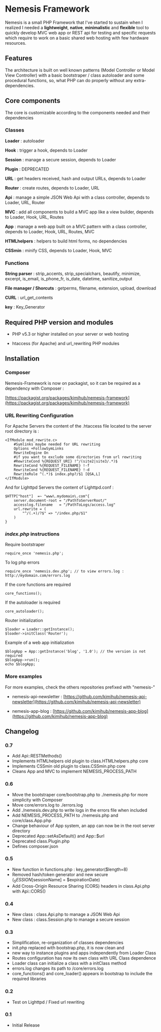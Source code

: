 # Nemesis Framework  #
Nemesis is a small PHP Framework that I've started to sustain when I realized I needed a
**lightweight**, **native**, **minimalistic** and **flexible** tool to quickly develop MVC web app or REST api for testing and specific requests which require to work on a basic shared web hosting with few hardware resources.

## Features ##

The architecture is built on well known patterns (Model Controller or Model View Controller) with a basic bootstraper / class autoloader and some procedural functions, so, what PHP can do properly without any extra-dependencies.

## Core components ##

The core is customizable according to the components needed and their dependencies

### Classes ###


**Loader** : autoloader

**Hook** : trigger a hook, depends to Loader

**Session** : manage a secure session, depends to Loader

**Plugin** : DEPRECATED

**URL** : get headers received, hash and output URLs, depends to Loader

**Router** : create routes, depends to Loader, URL

**Api** : manage a simple JSON Web Api with a class controller, depends to Loader, URL, Router

**MVC** : add all components to build a MVC app like a view builder, depends to Loader, Hook, URL, Routes

**App** : manage a web app built on a MVC pattern with a class controller, depends to Loader, Hook, URL, Routes, MVC

**HTMLhelpers** : helpers to build html forms, no dependencies

**CSSmin** : minify CSS, depends to Loader, Hook, MVC



### Functions ###

**String parser** : strip_accents, strip_specialchars, beautify, minimize, excerpt, is_email, is_phone_fr, is_date, datetime, sanitize_output

**File manager / Shorcuts** : getperms, filename, extension, upload, download

**CURL** : url_get_contents

**key** : Key_Generator


## Required PHP version and modules ##

- PHP v5.3 or higher installed on your server or web hosting

- htaccess (for Apache) and url_rewriting PHP modules


## Installation ##

### Composer ###
Nemesis-Framework is now on packagist, so it can be required as a dependency with Composer :

[https://packagist.org/packages/kimihub/nemesis-framework](https://packagist.org/packages/kimihub/nemesis-framework)


### URL Rewriting Configuration ###
For Apache Servers the content of the .htaccess file located to the server root directory is :

	<IfModule mod_rewrite.c>
		#Symlinks maybe needed for URL rewriting
		Options +FollowSymLinks
		RewriteEngine On
		#if you want to exclude some directories from url rewriting
		#RewriteCond %{REQUEST_URI} !^/(site2|site3/.*)$
		RewriteCond %{REQUEST_FILENAME} !-f
		RewriteCond %{REQUEST_FILENAME} !-d
		RewriteRule ^(.*)$ index.php?/$1 [QSA,L]
	</IfModule>


And for Lighttpd Servers the content of Lighttpd.conf :

	$HTTP["host"]  =~ "www\.mydomain\.com"{
		server.document-root = "/PathToServerRoot/"
		accesslog.filename   = "/PathToLogs/access.log"
	 	url.rewrite = (
			"^/(.+)/?$" => "/index.php/$1"
		)
	}

### *index.php* instructions ###
Require bootstraper

	require_once 'nemesis.php';

To log php errors

    require_once 'nemesis.dev.php'; // to view errors.log : http://mydomain.com/errors.log 


If the core functions are required

	core_functions();

If the autoloader is required

	core_autoloader();

Router initialization

	$loader = Loader::getInstance();
	$loader->initClass('Router');

Example of a web app initialization

	$blogApp = App::getInstance('blog', '1.0'); // the version is not required
	$blogApp->run();
	echo $blogApp;

### More examples ###
For more examples, check the others repositories prefixed with "nemesis-"

- nemesis-api-newsletter : [https://github.com/kimihub/nemesis-api-newsletter](https://github.com/kimihub/nemesis-api-newsletter)

- nemesis-app-blog : [https://github.com/kimihub/nemesis-app-blog](https://github.com/kimihub/nemesis-app-blog)


Changelog
---------
### 0.7
* Add Api::RESTMethods()
* Implements HTMLhelpers old plugin to class.HTMLhelpers.php core
* Implements CSSmin old plugin to class.CSSmin.php core
* Cleans App and MVC to implement NEMESIS_PROCESS_PATH

### 0.6
* Move the bootstraper core/bootstrap.php to ./nemesis.php for more simplicity with Composer
* Move core/errors.log to ./errors.log
* Add ./nemesis.dev.php to write logs in the errors file when included
* Add NEMESIS_PROCESS_PATH to ./nemesis.php and core/class.App.php
* Change behaviour of App system, an app can now be in the root server directory
* Deprecated App::setAsDefault() and App::$url
* Deprecated class.Plugin.php
* Defines composer.json

### 0.5
* New function in functions.php : key_generator($length=8)
* Removed hash/token generator and new secure ($_SESSION[$sessionName] = $expirationDate)
* Add Cross-Origin Resource Sharing (CORS) headers in class.Api.php with Api::CORS()

### 0.4
* New class : class.Api.php to manage a JSON Web Api
* New class : class.Session.php to manage a secure session

### 0.3
* Simplification, re-organization of classes dependencies
* init.php replaced with bootstrap.php, it is now clean and
* new way to instance plugins and apps independently from Loader Class
* Routes configuration has now its own class with URL Class dependence
* Loader class can initialize a class with a initClass method
* errors.log changes its path to /core/errors.log
* core_functions() and core_loader() appears in bootstrap to include the required libraries

### 0.2
* Test on Lighttpd / Fixed url rewriting

### 0.1
* Initial Release
